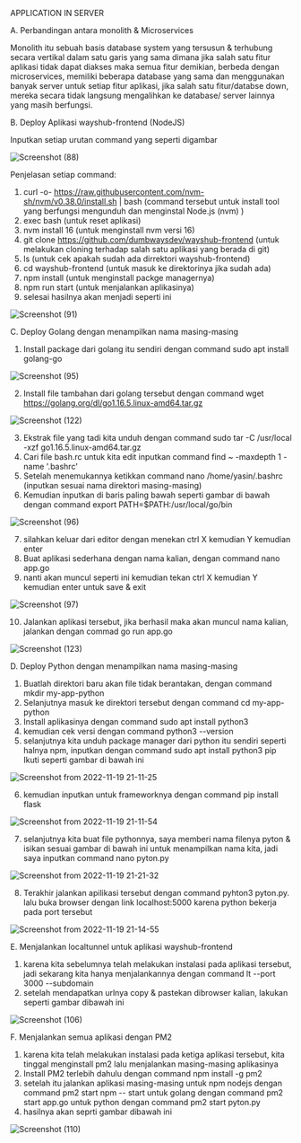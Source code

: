APPLICATION IN SERVER

A. Perbandingan antara monolith & Microservices

Monolith itu sebuah basis database system yang tersusun & terhubung secara vertikal dalam satu garis yang sama dimana jika salah satu fitur aplikasi tidak dapat diakses maka semua fitur demikian, berbeda dengan microservices, memiliki beberapa database yang sama dan menggunakan banyak server untuk setiap fitur aplikasi, jika salah satu fitur/databse down, mereka secara tidak langsung mengalihkan ke database/ server lainnya yang masih berfungsi.

B. Deploy Aplikasi wayshub-frontend (NodeJS)

Inputkan setiap urutan command yang seperti digambar

![Screenshot (88)](https://user-images.githubusercontent.com/117638290/202864435-a8a43d3a-47f8-4e65-8b8f-55246928f4c3.png)

Penjelasan setiap command:
1. curl -o- https://raw.githubusercontent.com/nvm-sh/nvm/v0.38.0/install.sh | bash (command tersebut untuk install tool yang berfungsi mengunduh dan menginstal Node.js (nvm) )
2. exec bash (untuk reset aplikasi)
3. nvm install 16 (untuk menginstall nvm versi 16)
4. git clone https://github.com/dumbwaysdev/wayshub-frontend (untuk melakukan cloning terhadap salah satu aplikasi yang berada di git)
5. ls (untuk cek apakah sudah ada dirrektori wayshub-frontend)
6. cd wayshub-frontend (untuk masuk ke direktorinya jika sudah ada)
7. npm install (untuk menginstall packge managernya)
8. npm run start (untuk menjalankan aplikasinya)
9. selesai hasilnya akan menjadi seperti ini

![Screenshot (91)](https://user-images.githubusercontent.com/117638290/202864853-7add80ea-6dc6-42dd-a67e-6b1d74ef262c.png)

C. Deploy Golang dengan menampilkan nama masing-masing

1. Install package dari golang itu sendiri dengan command sudo apt install golang-go

![Screenshot (95)](https://user-images.githubusercontent.com/117638290/202865122-d6598b01-fe40-4722-918e-91718f84b4bf.png)

2. Install file tambahan dari golang tersebut dengan command wget https://golang.org/dl/go1.16.5.linux-amd64.tar.gz

![Screenshot (122)](https://user-images.githubusercontent.com/117638290/202865320-d4c30c7c-7bf1-4eb4-8d7f-7044491977cd.png)

3. Ekstrak file yang tadi kita unduh dengan command sudo tar -C /usr/local -xzf go1.16.5.linux-amd64.tar.gz
4. Cari file bash.rc untuk kita edit inputkan command find ~  -maxdepth 1  -name '.bashrc'
5. Setelah menemukannya ketikkan command  nano /home/yasin/.bashrc (inputkan sesuai nama direktori masing-masing)
6. Kemudian inputkan di baris paling bawah seperti gambar di bawah dengan command export PATH=$PATH:/usr/local/go/bin

![Screenshot (96)](https://user-images.githubusercontent.com/117638290/202865630-aa98cf9f-fa7e-430d-9e5a-6358ba99abd8.png)

7. silahkan keluar dari editor dengan menekan ctrl X kemudian Y kemudian enter
8. Buat aplikasi sederhana dengan nama kalian, dengan command nano app.go
9. nanti akan muncul seperti ini kemudian tekan ctrl X kemudian Y kemudian enter untuk save & exit

![Screenshot (97)](https://user-images.githubusercontent.com/117638290/202865768-6a9fd1a8-2ff0-4edb-8d34-8666b5b3f5cb.png)

10. Jalankan aplikasi tersebut, jika berhasil maka akan muncul nama kalian, jalankan dengan commad go run app.go

![Screenshot (123)](https://user-images.githubusercontent.com/117638290/202865969-5e379c05-45b3-4445-9bf0-4f1ff6a55dd5.png)


D. Deploy Python dengan menampilkan nama masing-masing

1. Buatlah direktori baru akan file tidak berantakan, dengan command mkdir my-app-python
2. Selanjutnya masuk ke direktori tersebut dengan command cd my-app-python
3. Install aplikasinya dengan command sudo apt install python3
4. kemudian cek versi dengan command python3 --version
5. selanjutnya kita unduh package manager dari python itu sendiri seperti halnya npm, inputkan dengan command sudo apt install python3 pip
Ikuti seperti gambar di bawah ini

![Screenshot from 2022-11-19 21-11-25](https://user-images.githubusercontent.com/117638290/202938550-4e06bb78-6308-4a43-9cb2-dc3e8b75dc4b.png)

6. kemudian inputkan untuk frameworknya dengan command pip install flask

![Screenshot from 2022-11-19 21-11-54](https://user-images.githubusercontent.com/117638290/202938917-569bc27f-bd43-4f68-8d1d-7d817590c8ca.png)

7. selanjutnya kita buat file pythonnya, saya memberi nama filenya pyton & isikan sesuai gambar di bawah ini untuk menampilkan nama kita, jadi saya inputkan command nano pyton.py

![Screenshot from 2022-11-19 21-21-32](https://user-images.githubusercontent.com/117638290/202939245-40022e2c-1476-4cf7-9982-35001081ad36.png)

8. Terakhir jalankan apilikasi tersebut dengan command pyhton3 pyton.py. lalu buka browser dengan link localhost:5000 karena python bekerja pada port tersebut

![Screenshot from 2022-11-19 21-14-55](https://user-images.githubusercontent.com/117638290/202939671-d383d7bf-01bd-4620-bbfd-976eb00b5254.png)


E. Menjalankan localtunnel untuk aplikasi wayshub-frontend 

1. karena kita sebelumnya telah melakukan instalasi pada aplikasi tersebut, jadi sekarang kita hanya menjalankannya dengan command lt --port 3000 --subdomain
2. setelah mendapatkan urlnya copy & pastekan dibrowser kalian, lakukan seperti gambar dibawah ini

![Screenshot (106)](https://user-images.githubusercontent.com/117638290/202942663-c6b6b174-78fa-418b-bcd6-c7a1d36d8df3.png)


F. Menjalankan semua aplikasi dengan PM2

1. karena kita telah melakukan instalasi pada ketiga aplikasi tersebut, kita tinggal menginstall pm2 lalu menjalankan masing-masing aplikasinya
2. Install PM2 terlebih dahulu dengan command npm install -g pm2
3. setelah itu jalankan aplikasi masing-masing
untuk npm nodejs dengan command pm2 start npm -- start
untuk golang dengan command pm2 start app.go
untuk python dengan command pm2 start pyton.py
4. hasilnya akan seprti gambar dibawah ini

![Screenshot (110)](https://user-images.githubusercontent.com/117638290/202943534-e473f5a8-6df6-4b53-9a59-778ee9e470f7.png)








